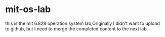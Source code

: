 # mit-os-lab
this is the mit 6.828 operation system lab,Originally I didn't want to upload to github, but I need to merge the completed content to the next lab.
